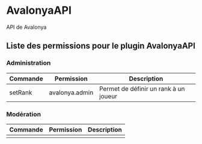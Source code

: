 # AvalonyaAPI
API de Avalonya

## Liste des permissions pour le plugin AvalonyaAPI

### Administration

| Commande | Permission     | Description                                | 
|----------|----------------|--------------------------------------------|
| setRank  | avalonya.admin | Permet de définir un rank à un joueur      | 

### Modération

| Commande | Permission | Description | 
|----------|------------|-------------|
|          |            |             | 

